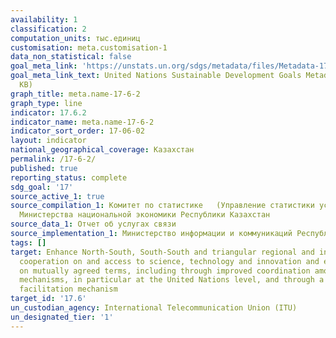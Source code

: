 ```yaml
---
availability: 1
classification: 2
computation_units: тыс.единиц
customisation: meta.customisation-1
data_non_statistical: false
goal_meta_link: 'https://unstats.un.org/sdgs/metadata/files/Metadata-17-06-02.pdf '
goal_meta_link_text: United Nations Sustainable Development Goals Metadata (PDF 211
  KB)
graph_title: meta.name-17-6-2
graph_type: line
indicator: 17.6.2
indicator_name: meta.name-17-6-2
indicator_sort_order: 17-06-02
layout: indicator
national_geographical_coverage: Казахстан
permalink: /17-6-2/
published: true
reporting_status: complete
sdg_goal: '17'
source_active_1: true
source_compilation_1: Комитет по статистике   (Управление статистики услуг и энергетики)
  Министерства национальной экономики Республики Казахстан
source_data_1: Отчет об услугах связи
source_implementation_1: Министерство информации и коммуникаций Республики Казахстан
tags: []
target: Enhance North-South, South-South and triangular regional and international
  cooperation on and access to science, technology and innovation and enhance knowledge-sharing
  on mutually agreed terms, including through improved coordination among existing
  mechanisms, in particular at the United Nations level, and through a global technology
  facilitation mechanism
target_id: '17.6'
un_custodian_agency: International Telecommunication Union (ITU)
un_designated_tier: '1'
---
```

